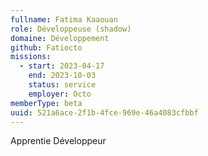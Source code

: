 ```yaml
---
fullname: Fatima Kaaouan
role: Développeuse (shadow)
domaine: Développement
github: Fatiocto
missions:
  - start: 2023-04-17
    end: 2023-10-03
    status: service
    employer: Octo
memberType: beta
uuid: 521a6ace-2f1b-4fce-969e-46a4083cfbbf
---
```

Apprentie Développeur